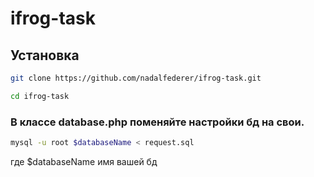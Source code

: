 # ifrog-task

## Установка

```sh
git clone https://github.com/nadalfederer/ifrog-task.git
```
```sh
cd ifrog-task
```

### В классе database.php поменяйте настройки бд на свои. 

```sh
mysql -u root $databaseName < request.sql 
```
где $databaseName имя вашей бд 
